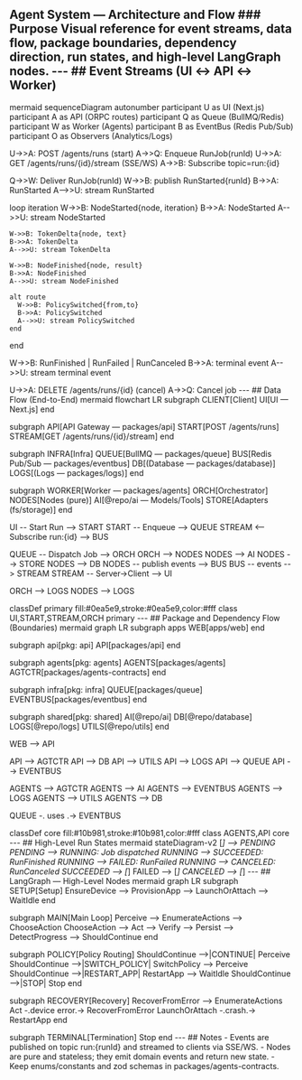 ## Agent System — Architecture and Flow ### Purpose Visual reference for event streams, data flow, package boundaries, dependency direction, run states, and high-level LangGraph nodes. --- ## Event Streams (UI ↔ API ↔ Worker)
mermaid
sequenceDiagram
  autonumber
  participant U as UI (Next.js)
  participant A as API (ORPC routes)
  participant Q as Queue (BullMQ/Redis)
  participant W as Worker (Agents)
  participant B as EventBus (Redis Pub/Sub)
  participant O as Observers (Analytics/Logs)

  U->>A: POST /agents/runs (start)
  A->>Q: Enqueue RunJob(runId)
  U->>A: GET /agents/runs/{id}/stream (SSE/WS)
  A->>B: Subscribe topic=run:{id}

  Q->>W: Deliver RunJob(runId)
  W->>B: publish RunStarted{runId}
  B->>A: RunStarted
  A-->>U: stream RunStarted

  loop iteration
    W->>B: NodeStarted{node, iteration}
    B->>A: NodeStarted
    A-->>U: stream NodeStarted

    W->>B: TokenDelta{node, text}
    B->>A: TokenDelta
    A-->>U: stream TokenDelta

    W->>B: NodeFinished{node, result}
    B->>A: NodeFinished
    A-->>U: stream NodeFinished

    alt route
      W->>B: PolicySwitched{from,to}
      B->>A: PolicySwitched
      A-->>U: stream PolicySwitched
    end
  end

  W->>B: RunFinished | RunFailed | RunCanceled
  B->>A: terminal event
  A-->>U: stream terminal event

  U->>A: DELETE /agents/runs/{id} (cancel)
  A->>Q: Cancel job
--- ## Data Flow (End-to-End)
mermaid
flowchart LR
  subgraph CLIENT[Client]
    UI[UI — Next.js]
  end

  subgraph API[API Gateway — packages/api]
    START[POST /agents/runs]
    STREAM[GET /agents/runs/{id}/stream]
  end

  subgraph INFRA[Infra]
    QUEUE[BullMQ — packages/queue]
    BUS[Redis Pub/Sub — packages/eventbus]
    DB[(Database — packages/database)]
    LOGS[(Logs — packages/logs)]
  end

  subgraph WORKER[Worker — packages/agents]
    ORCH[Orchestrator]
    NODES[Nodes (pure)]
    AI[@repo/ai — Models/Tools]
    STORE[Adapters (fs/storage)]
  end

  UI -- Start Run --> START
  START -- Enqueue --> QUEUE
  STREAM <-- Subscribe run:{id} --> BUS

  QUEUE -- Dispatch Job --> ORCH
  ORCH --> NODES
  NODES --> AI
  NODES --> STORE
  NODES --> DB
  NODES -- publish events --> BUS
  BUS -- events --> STREAM
  STREAM -- Server→Client --> UI

  ORCH --> LOGS
  NODES --> LOGS

  classDef primary fill:#0ea5e9,stroke:#0ea5e9,color:#fff
  class UI,START,STREAM,ORCH primary
--- ## Package and Dependency Flow (Boundaries)
mermaid
graph LR
  subgraph apps
    WEB[apps/web]
  end

  subgraph api[pkg: api]
    API[packages/api]
  end

  subgraph agents[pkg: agents]
    AGENTS[packages/agents]
    AGTCTR[packages/agents-contracts]
  end

  subgraph infra[pkg: infra]
    QUEUE[packages/queue]
    EVENTBUS[packages/eventbus]
  end

  subgraph shared[pkg: shared]
    AI[@repo/ai]
    DB[@repo/database]
    LOGS[@repo/logs]
    UTILS[@repo/utils]
  end

  WEB --> API

  API --> AGTCTR
  API --> DB
  API --> UTILS
  API --> LOGS
  API --> QUEUE
  API --> EVENTBUS

  AGENTS --> AGTCTR
  AGENTS --> AI
  AGENTS --> EVENTBUS
  AGENTS --> LOGS
  AGENTS --> UTILS
  AGENTS --> DB

  QUEUE -. uses .-> EVENTBUS

  classDef core fill:#10b981,stroke:#10b981,color:#fff
  class AGENTS,API core
--- ## High-Level Run States
mermaid
stateDiagram-v2
  [*] --> PENDING
  PENDING --> RUNNING: Job dispatched
  RUNNING --> SUCCEEDED: RunFinished
  RUNNING --> FAILED: RunFailed
  RUNNING --> CANCELED: RunCanceled
  SUCCEEDED --> [*]
  FAILED --> [*]
  CANCELED --> [*]
--- ## LangGraph — High-Level Nodes
mermaid
graph LR
  subgraph SETUP[Setup]
    EnsureDevice --> ProvisionApp --> LaunchOrAttach --> WaitIdle
  end

  subgraph MAIN[Main Loop]
    Perceive --> EnumerateActions --> ChooseAction
    ChooseAction --> Act --> Verify --> Persist --> DetectProgress --> ShouldContinue
  end

  subgraph POLICY[Policy Routing]
    ShouldContinue -->|CONTINUE| Perceive
    ShouldContinue -->|SWITCH_POLICY| SwitchPolicy --> Perceive
    ShouldContinue -->|RESTART_APP| RestartApp --> WaitIdle
    ShouldContinue -->|STOP| Stop
  end

  subgraph RECOVERY[Recovery]
    RecoverFromError --> EnumerateActions
    Act -.device error.-> RecoverFromError
    LaunchOrAttach -.crash.-> RestartApp
  end

  subgraph TERMINAL[Termination]
    Stop
  end
--- ## Notes - Events are published on topic run:{runId} and streamed to clients via SSE/WS. - Nodes are pure and stateless; they emit domain events and return new state. - Keep enums/constants and zod schemas in packages/agents-contracts.

